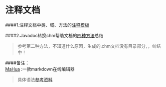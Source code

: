 注释文档
====     
 
 
   
   


####1.注释文档中类、域、方法的[注释模板](http://blog.163.com/huxb23@126/blog/static/62589818201057112346117/)

####2.Javadoc转换chm帮助文档的[四种方法](http://www.blogjava.net/lishunli/archive/2010/01/07/308618.html)总结

>参考第二种方法，不知道什么原因，生成的.chm文档没有目录部分，，纠结中！


####备注：  
  [MaHua](http://mahua.jser.me/) :一款markdown在线编辑器    
    
>具体语法[参考资料](http://wenku.baidu.com/view/3b0be83b83c4bb4cf7ecd1ab.html)  

